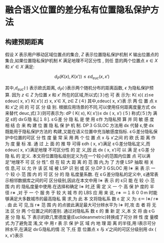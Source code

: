 # 融合语义位置的差分私有位置隐私保护方法

## 构建预期距离

假设 $X$ 表示用户移动区域位置点的集合, $Z$ 表示位置隐私保护机制 $K$ 输出位置点的集合,如果位置隐私保护机制 $K$ 满足地理不可区分性 , 则任 意的两个位置点 $x∈ X$ 和 $x'∈X$ 满足:

$$
d_P ( K( x), K( x'))≤ εd_{euc}( x, x')
$$

其中,$d_{euc}(\cdot)$ 表示欧氏距离, $d_P (\cdot)$表示两个随机分布的距离函数, $\epsilon$ 为隐私保护预算. 因为 $z∈ Z$ 为位置 $x$ 和 $x'$ 所在的区域,所以式(３)也 可 表 示为: K( x)( z)≤e εdeuc( x, x′) K( x′)( z) x, x′∈ X, z∈ Z (４) 其中,εdeuc( x, x′)表 示 两 位 置 点 x 和 x′之 间 的 可 区 分 级 别. 根据应用场景的不同,可以使用任何距离度量方式 dx 来替代 deuc,式(３)则可表示为: dP ( K( x), K( x′))≤ dx ( x, x′) (５) 称式(５)为 满 足 ε的 dxＧ隐 私[１８]. εＧ差 分 隐 私 是 使 用 ε作 为隐私预 算 并 同 敏 感 度 相 结 合 来 构 建 位 置 隐 私 保 护 机 制. DP３ＧSLOC 方法用 dx 代替 ε,使 dx 既能用于隐私保护方法的 构建,又能在语义位置中充当敏感度指标. εＧ差分隐私保护中位置的可区 分 性 度 量 常 采 用 两 个 位 置 点 x 与 x′之间 的 欧 氏 距 离 作 为 度 量 标 准. 通 过 上 面 的 推 导 可得 εdh ( x, x′)满足 εＧ差分隐私定义,而 εdeuc( x, x′)满足地理 不可区分性 的 定 义,因 此 dx ( x, x′)可 以 满 足 εＧ差 分 隐 私 的 定义. 本文将位置隐私级别定义为在一个较小的范围内位置 点 可以满足“地理不 可 区 分 性”. 但 在 较 大 距 离 的 范 围 内,为 了 方便 LSP 抽取 相 关 信 息,可 以 允 许 该 区 域 被 LSP 识 别 或 区 分.DP３ＧSLOC 用 l∗ 来 表 示 一 个 较 小 范 围 内 的 可 区 分 的 隐 私度量系数. 在 εＧ差分隐私的定义中, ε通常表示相邻数据库之间的可 区分级别,因此在本文中用 l∗ 表 示 的 ε只 能 在 较 小 范 围 内 的 隐私度量中使用.在选择和确定 l∗ 时,还 需 定 义 一 个 高 保 护 度的 半 径 r∗ ,对 于 一 个 服 务 于 较 大 城 市 的 LBS 应 用 来 说, r∗ ＝１８００m 时能够满足大多数城市的最高隐私 需 求,为 此 本 文将隐私系 数 ε 定 义 为: ε＝ l∗/ r∗ . 由 此 可 见,当 r∗ 范 围 内 的点彼此满足最大可分辨水平为 l∗ 时,攻 击 者 将 无 法 区 分 两 个位置之间的差别. 通过对隐私系 数 ε 的 重 新 定 义,本 文 将 由 εＧ差 分 隐 私 下 表示的欧几里德度量(Euclideanmetric)转换成了可分 辨 性 度 量模式.为了避免混 淆,文 中 用 r 表 示 保 护 区 域 内 地 理 距 离 的半径,用 l表示可分辨水平,在满足 dxＧ隐私的情 况 下,任 意 位置点 x 与 x′之间的可区分级别用 dx ( x, x′)表示
